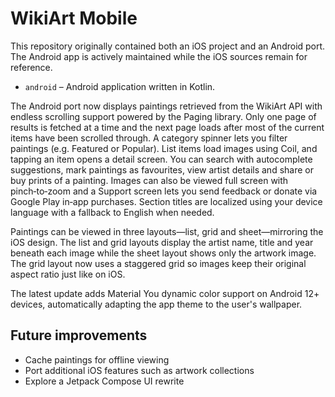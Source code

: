 # WikiArt Mobile

This repository originally contained both an iOS project and an Android port.
The Android app is actively maintained while the iOS sources remain for
reference.

* `android` – Android application written in Kotlin.

The Android port now displays paintings retrieved from the WikiArt API with
endless scrolling support powered by the Paging library. Only one page of
results is fetched at a time and the next page loads after most of the current
items have been scrolled through. A category spinner
lets you filter paintings (e.g. Featured or Popular). List items load images
using Coil, and tapping an item opens a detail screen. You can search with
autocomplete suggestions, mark paintings as favourites, view artist details and
share or buy prints of a painting. Images can also be viewed full screen with
pinch‑to‑zoom and a Support screen lets you send feedback or donate via
Google Play in‑app purchases. Section titles are localized using your device
language with a fallback to English when needed.

Paintings can be viewed in three layouts—list, grid and sheet—mirroring the
iOS design. The list and grid layouts display the artist name, title and year
beneath each image while the sheet layout shows only the artwork image. The
grid layout now uses a staggered grid so images keep their original aspect
ratio just like on iOS.

The latest update adds Material You dynamic color support on Android 12+
devices, automatically adapting the app theme to the user's wallpaper.

## Future improvements

- Cache paintings for offline viewing
- Port additional iOS features such as artwork collections
- Explore a Jetpack Compose UI rewrite
